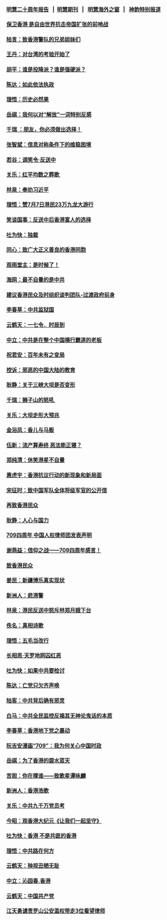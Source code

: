 #### [明慧二十周年报告](https://github.com/gfw-breaker/mh-reports/blob/master/README.md?t=07190936) &nbsp;&nbsp;|&nbsp;&nbsp;[明慧期刊](https://github.com/gfw-breaker/mh-qikan) &nbsp;&nbsp;|&nbsp;&nbsp; [明慧海外之窗](https://github.com/gfw-breaker/mh-news/blob/master/README.md?t=07190936) &nbsp;&nbsp;|&nbsp;&nbsp; [神韵特别报道](https://github.com/gfw-breaker/mh-news/blob/master/shenyun.md?t=07190936) 

#### [保卫香港 是自由世界抗击帝国扩张的前哨战](../pages/nsc993/n11393186.md?t=07190936) 

#### [陆言：致香港警队的兄弟姐妹们](../pages/nsc993/n11392281.md?t=07190936) 

#### [王丹：对台湾的考验开始了](../pages/nsc993/n11391258.md?t=07190936) 

#### [胡平：谁是投降派？谁是强硬派？](../pages/nsc993/n11391224.md?t=07190936) 

#### [陈达：如此依法执政](../pages/nsc993/n11388999.md?t=07190936) 

#### [理悟：历史必然果](../pages/nsc993/n11388741.md?t=07190936) 

#### [岳祺：我何以对“解放”一词特别反感](../pages/nsc993/n11385696.md?t=07190936) 

#### [千瑞 ：朋友，你必须做出选择！](../pages/nsc993/n11384949.md?t=07190936) 

#### [张智斌：信息对称条件下的维稳困境](../pages/nsc993/n11384812.md?t=07190936) 

#### [若谷：调笑令‧反送中](../pages/nsc993/n11383745.md?t=07190936) 

#### [关乐：红平均数之葬歌 ](../pages/nsc993/n11383498.md?t=07190936) 

#### [林泉：奉劝习近平](../pages/nsc993/n11383487.md?t=07190936) 

#### [理悟：赞7月7日港民23万九龙大游行](../pages/nsc993/n11383473.md?t=07190936) 

#### [笑谈国事：反送中后香港富人的选择](../pages/nsc993/n11382020.md?t=07190936) 

#### [吐为快：独裁](../pages/nsc993/n11382755.md?t=07190936) 

#### [同心：致广大正义善良的香港同胞](../pages/nsc993/n11382745.md?t=07190936) 

#### [观雨堂主：是时候了！](../pages/nsc993/n11382737.md?t=07190936) 

#### [海网：最不自量的是中共](../pages/nsc993/n11380440.md?t=07190936) 

#### [建议香港民众及时组织谈判团队-过渡政府前身](../pages/nsc993/n11379909.md?t=07190936) 

#### [李春草：中共监狱国](../pages/nsc993/n11378989.md?t=07190936) 

#### [云鹤天：一七令．时辰到](../pages/nsc993/n11379260.md?t=07190936) 

#### [中立：中共是在整个中国横行霸道的老板](../pages/nsc993/n11378382.md?t=07190936) 

#### [祝君安：百年未有之变局](../pages/nsc993/n11378376.md?t=07190936) 

#### [控诉：邪恶的中国大陆的教育](../pages/nsc993/n11378344.md?t=07190936) 

#### [耿静：关于三峡大坝是否变形](../pages/nsc993/n11375879.md?t=07190936) 

#### [千瑞：狮子山的怒吼 ](../pages/nsc993/n11375644.md?t=07190936) 

#### [关乐：大坝走形大预兆](../pages/nsc993/n11375629.md?t=07190936) 

#### [金浴凤：香儿与马贩](../pages/nsc993/n11375580.md?t=07190936) 

#### [伍新：流产算寿终  恶法能正寝？](../pages/nsc993/n11375581.md?t=07190936) 

#### [郑纯清：休笑港星不自量](../pages/nsc993/n11375555.md?t=07190936) 

#### [惠虎宇：香港抗议行动的新现象和新局面](../pages/nsc993/n11375501.md?t=07190936) 

#### [宋征时：致中国军队全体将级军官的公开信](../pages/nsc993/n11373354.md?t=07190936) 

#### [再致香港民众](../pages/nsc993/n11373870.md?t=07190936) 

#### [耿静：人心与国力](../pages/nsc993/n11373759.md?t=07190936) 

#### [709四周年 中国人权律师团发表声明](../pages/nsc993/n11373565.md?t=07190936) 

#### [谢燕益：信仰之战——709四周年感言！](../pages/nsc993/n11373388.md?t=07190936) 

#### [致香港民众](../pages/nsc993/n11373286.md?t=07190936) 

#### [姜民：新疆博乐真实现状](../pages/nsc993/n11371223.md?t=07190936) 

#### [新洲人：悲港警](../pages/nsc993/n11371174.md?t=07190936) 

#### [林泉：港民反送中怒斥林郑月娥下台](../pages/nsc993/n11370676.md?t=07190936) 

#### [佚名：真相诗歌](../pages/nsc993/n11370666.md?t=07190936) 

#### [理悟：五毛当改行](../pages/nsc993/n11369314.md?t=07190936) 

#### [长相思‧天罗地网囚红恶](../pages/nsc993/n11368444.md?t=07190936) 

#### [吐为快：如果中共要检讨](../pages/nsc993/n11368441.md?t=07190936) 

#### [陈达：亡党只欠齐声唤](../pages/nsc993/n11367838.md?t=07190936) 

#### [陆客：中共背后确有邪灵](../pages/nsc993/n11365263.md?t=07190936) 

#### [白马：中共全民监控反揭其无神论鬼话的本质](../pages/nsc993/n11365236.md?t=07190936) 

#### [李春草：香港地下党之暴动](../pages/nsc993/n11365210.md?t=07190936) 

#### [阮吉安漫画“709”：我为何关心中国时政](../pages/nsc993/n11362127.md?t=07190936) 

#### [岳祺：为了香港的碧水蓝天](../pages/nsc993/n11362627.md?t=07190936) 

#### [苦胆：你在撑谁——致歌星谭咏麟](../pages/nsc993/n11361348.md?t=07190936) 

#### [新洲人：香港浩歌](../pages/nsc993/n11361334.md?t=07190936) 

#### [关乐：中共九千万党员考](../pages/nsc993/n11361304.md?t=07190936) 

#### [今昭：观香港大纪元《让我们一起坚守》](../pages/nsc993/n11361244.md?t=07190936) 

#### [吐为快：香港  不是共匪的香港](../pages/nsc993/n11360918.md?t=07190936) 

#### [理悟：中共路在何方](../pages/nsc993/n11360509.md?t=07190936) 

#### [云鹤天：殃视丑陋无耻](../pages/nsc993/n11358872.md?t=07190936) 

#### [中立：沁园春.香港](../pages/nsc993/n11358843.md?t=07190936) 

#### [云鹤天：中国共产党](../pages/nsc993/n11356465.md?t=07190936) 

#### [江天勇谴责罗山公安滥权带走3位看望律师](../pages/nsc993/n11356042.md?t=07190936) 

